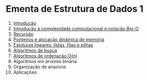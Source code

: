 # Ementa de Estrutura de Dados 1

1. [Introdução](intro.md)
2. [Introdução à complexidade computacional e notação Big-O](bigO.md)
3. [Recursão](recursao.md)
4. [Ponteiros e alocação dinâmica de memória](ponteiro.md)
5. [Estuturas lineares: listas, filas e pilhas](estruturasLineares.md)
6. [Algoritmos de busca](busca.md)
7. [Algoritmos de ordenação O(n)](ordenacao.md)
8. Algoritmos em árvores binária
9. Organização de arquivos
10. Aplicações

